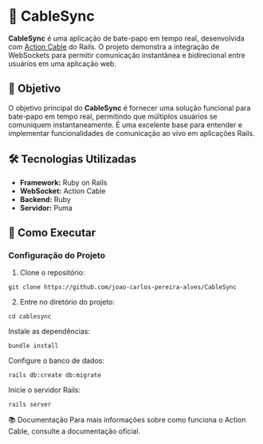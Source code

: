 # 🔗 CableSync

**CableSync** é uma aplicação de bate-papo em tempo real, desenvolvida com [Action Cable](https://guides.rubyonrails.org/action_cable_overview.html) do Rails. O projeto demonstra a integração de WebSockets para permitir comunicação instantânea e bidirecional entre usuários em uma aplicação web.

## 🎯 Objetivo

O objetivo principal do **CableSync** é fornecer uma solução funcional para bate-papo em tempo real, permitindo que múltiplos usuários se comuniquem instantaneamente. É uma excelente base para entender e implementar funcionalidades de comunicação ao vivo em aplicações Rails.

## 🛠️ Tecnologias Utilizadas

- **Framework:** Ruby on Rails
- **WebSocket:** Action Cable
- **Backend:** Ruby
- **Servidor:** Puma

## 🚀 Como Executar

### Configuração do Projeto

1. Clone o repositório:

```
git clone https://github.com/joao-carlos-pereira-alves/CableSync
```

2. Entre no diretório do projeto:

```
cd cablesync
```

Instale as dependências:

```
bundle install
```

Configure o banco de dados:

```
rails db:create db:migrate
```

Inicie o servidor Rails:

```
rails server
```

📚 Documentação
Para mais informações sobre como funciona o Action Cable, consulte a documentação oficial.
